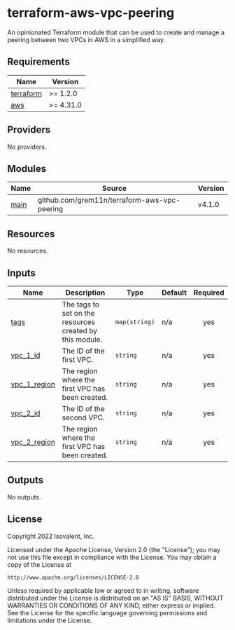 # terraform-aws-vpc-peering

An opinionated Terraform module that can be used to create and manage a peering between two VPCs in AWS in a simplified way.

<!-- BEGIN_TF_DOCS -->
## Requirements

| Name | Version |
|------|---------|
| <a name="requirement_terraform"></a> [terraform](#requirement\_terraform) | >= 1.2.0 |
| <a name="requirement_aws"></a> [aws](#requirement\_aws) | >= 4.31.0 |

## Providers

No providers.

## Modules

| Name | Source | Version |
|------|--------|---------|
| <a name="module_main"></a> [main](#module\_main) | github.com/grem11n/terraform-aws-vpc-peering | v4.1.0 |

## Resources

No resources.

## Inputs

| Name | Description | Type | Default | Required |
|------|-------------|------|---------|:--------:|
| <a name="input_tags"></a> [tags](#input\_tags) | The tags to set on the resources created by this module. | `map(string)` | n/a | yes |
| <a name="input_vpc_1_id"></a> [vpc\_1\_id](#input\_vpc\_1\_id) | The ID of the first VPC. | `string` | n/a | yes |
| <a name="input_vpc_1_region"></a> [vpc\_1\_region](#input\_vpc\_1\_region) | The region where the first VPC has been created. | `string` | n/a | yes |
| <a name="input_vpc_2_id"></a> [vpc\_2\_id](#input\_vpc\_2\_id) | The ID of the second VPC. | `string` | n/a | yes |
| <a name="input_vpc_2_region"></a> [vpc\_2\_region](#input\_vpc\_2\_region) | The region where the first VPC has been created. | `string` | n/a | yes |

## Outputs

No outputs.
<!-- END_TF_DOCS -->

## License

Copyright 2022 Isovalent, Inc.

Licensed under the Apache License, Version 2.0 (the "License");
you may not use this file except in compliance with the License.
You may obtain a copy of the License at

    http://www.apache.org/licenses/LICENSE-2.0

Unless required by applicable law or agreed to in writing, software
distributed under the License is distributed on an "AS IS" BASIS,
WITHOUT WARRANTIES OR CONDITIONS OF ANY KIND, either express or implied.
See the License for the specific language governing permissions and
limitations under the License.
